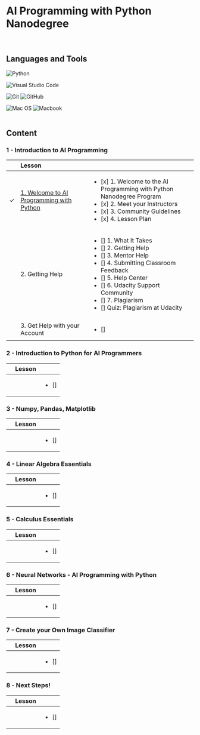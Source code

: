 # AI Programming with Python Nanodegree
<br>

## Languages and Tools
![Python](https://img.shields.io/badge/python-3670A0?style=for-the-badge&logo=python&logoColor=ffdd54) 

![Visual Studio Code](https://img.shields.io/badge/Visual%20Studio%20Code-0078d7.svg?style=for-the-badge&logo=visual-studio-code&logoColor=white)

![Git](https://img.shields.io/badge/git-%23F05033.svg?style=for-the-badge&logo=git&logoColor=white) 
![GitHub](https://img.shields.io/badge/github-%23121011.svg?style=for-the-badge&logo=github&logoColor=white)

![Mac OS](https://img.shields.io/badge/mac%20os-000000?style=for-the-badge&logo=apple&logoColor=white)
![Macbook](https://img.shields.io/badge/Apple-MacBook_Pro_2017-999999?style=for-the-badge&logo=apple&logoColor=white)
<br><br>

## Content
### 1 - Introduction to AI Programming
| | Lesson |  |
|:---:|:--- | :--- |
| &check; | [1. Welcome to AI Programming with Python](https://github.com/cintia-shinoda/udacity_ai-programming-with-python-nanodegree/blob/master/1-Intro%20to%20AI%20Programming/Lesson%201%20-%20Welcome%20to%20AI%20Programming%20with%20Python.md) | <ul><li>[x] 1. Welcome to the AI Programming with Python Nanodegree Program</li><li>[x] 2. Meet your Instructors</li><li>[x] 3. Community Guidelines</li><li>[x] 4. Lesson Plan</li></ul>|
| | 2. Getting Help | <ul><li>[] 1. What It Takes</li><li>[] 2. Getting Help</li><li>[] 3. Mentor Help</li><li>[] 4. Submitting Classroom Feedback</li><li>[] 5. Help Center</li><li>[] 6. Udacity Support Community</li><li>[] 7. Plagiarism</li><li>[] Quiz: Plagiarism at Udacity</li></ul> |
| | 3. Get Help with your Account | <ul><li>[] </li></ul> |


### 2 - Introduction to Python for AI Programmers
| | Lesson |  |
|:---:|:--- | :--- |
| | | <ul><li>[] </li></ul> |


### 3 - Numpy, Pandas, Matplotlib
| | Lesson |  |
|:---:|:--- | :--- |
| | | <ul><li>[] </li></ul> |


### 4 - Linear Algebra Essentials
| | Lesson |  |
|:---:|:--- | :--- |
| | | <ul><li>[] </li></ul> |


### 5 - Calculus Essentials
| | Lesson |  |
|:---:|:--- | :--- |
| | | <ul><li>[] </li></ul> |


### 6 - Neural Networks - AI Programming with Python
| | Lesson |  |
|:---:|:--- | :--- |
| | | <ul><li>[] </li></ul> |


### 7 - Create your Own Image Classifier
| | Lesson |  |
|:---:|:--- | :--- |
| | | <ul><li>[] </li></ul> |


### 8 - Next Steps!
| | Lesson |  |
|:---:|:--- | :--- |
| | | <ul><li>[] </li></ul> |
